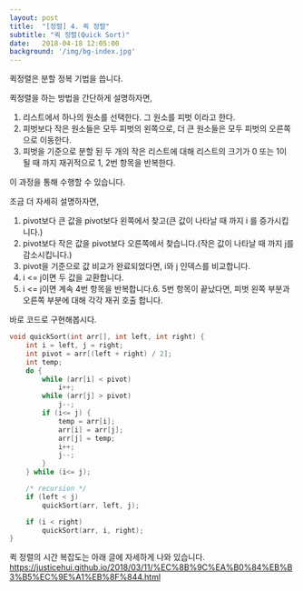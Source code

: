 ```yaml
---
layout: post
title:  "[정렬] 4. 퀵 정렬"
subtitle: "퀵 정렬(Quick Sort)"
date:   2018-04-18 12:05:00
background: '/img/bg-index.jpg'
---
```


퀵정렬은 분할 정복 기법을 씁니다.

퀵정렬을 하는 방법을 간단하게 설명하자면,<br>
1. 리스트에서 하나의 원소를 선택한다. 그 원소를 피벗 이라고 한다.
2. 피벗보다 작은 원소들은 모두 피벗의 왼쪽으로, 더 큰 원소들은 모두 피벗의 오른쪽으로 이동한다.
3. 피벗을 기준으로 분할 된 두 개의 작은 리스트에 대해 리스트의 크기가 0 또는 1이 될 때 까지 재귀적으로 1, 2번 항목을 반복한다.

이 과정을 통해 수행할 수 있습니다.

조금 더 자세히 설명하자면,<br>
1. pivot보다 큰 값을 pivot보다 왼쪽에서 찾고(큰 값이 나타날 때 까지 i 를 증가시킵니다.)
2. pivot보다 작은 값을 pivot보다 오른쪽에서 찾습니다.(작은 값이 나타날 때 까지 j를 감소시킵니다.)
3. pivot을 기준으로 값 비교가 완료되었다면, i와 j 인덱스를 비교합니다.
4. i <= j이면 두 값을 교환합니다.
5. i <= j이면 계속 4번 항목을 반복합니다.6. 5번 항목이 끝났다면, 피벗 왼쪽 부분과 오른쪽 부분에 대해 각각 재귀 호출 합니다.

바로 코드로 구현해봅시다.
```cpp
void quickSort(int arr[], int left, int right) {
    int i = left, j = right;
    int pivot = arr[(left + right) / 2];
    int temp;
    do {
        while (arr[i] < pivot)
            i++;
        while (arr[j] > pivot)
            j--;
        if (i<= j) {
            temp = arr[i];
            arr[i] = arr[j];
            arr[j] = temp;
            i++;
            j--;
        }
    } while (i<= j);

    /* recursion */
    if (left < j)
        quickSort(arr, left, j);

    if (i < right)
        quickSort(arr, i, right);
}
```

퀵 정렬의 시간 복잡도는 아래 글에 자세하게 나와 있습니다.
https://justicehui.github.io/2018/03/11/%EC%8B%9C%EA%B0%84%EB%B3%B5%EC%9E%A1%EB%8F%844.html
